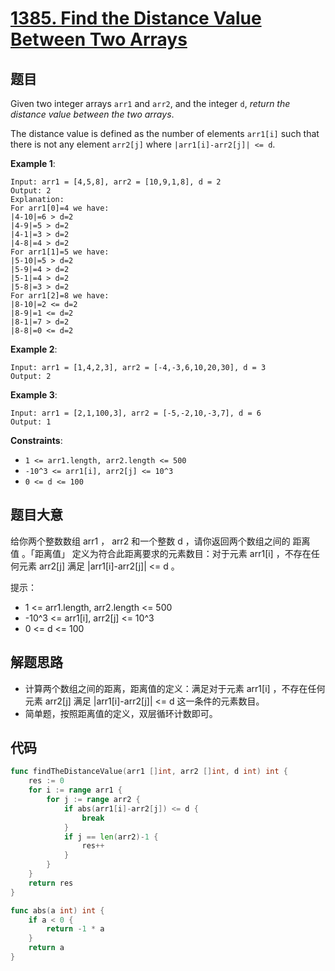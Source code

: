 # [1385. Find the Distance Value Between Two Arrays](https://leetcode.com/problems/find-the-distance-value-between-two-arrays/)


## 题目

Given two integer arrays `arr1` and `arr2`, and the integer `d`, *return the distance value between the two arrays*.

The distance value is defined as the number of elements `arr1[i]` such that there is not any element `arr2[j]` where `|arr1[i]-arr2[j]| <= d`.

**Example 1**:

```
Input: arr1 = [4,5,8], arr2 = [10,9,1,8], d = 2
Output: 2
Explanation: 
For arr1[0]=4 we have: 
|4-10|=6 > d=2 
|4-9|=5 > d=2 
|4-1|=3 > d=2 
|4-8|=4 > d=2 
For arr1[1]=5 we have: 
|5-10|=5 > d=2 
|5-9|=4 > d=2 
|5-1|=4 > d=2 
|5-8|=3 > d=2
For arr1[2]=8 we have:
|8-10|=2 <= d=2
|8-9|=1 <= d=2
|8-1|=7 > d=2
|8-8|=0 <= d=2
```

**Example 2**:

```
Input: arr1 = [1,4,2,3], arr2 = [-4,-3,6,10,20,30], d = 3
Output: 2
```

**Example 3**:

```
Input: arr1 = [2,1,100,3], arr2 = [-5,-2,10,-3,7], d = 6
Output: 1
```

**Constraints**:

- `1 <= arr1.length, arr2.length <= 500`
- `-10^3 <= arr1[i], arr2[j] <= 10^3`
- `0 <= d <= 100`


## 题目大意

给你两个整数数组 arr1 ， arr2 和一个整数 d ，请你返回两个数组之间的 距离值 。「距离值」 定义为符合此距离要求的元素数目：对于元素 arr1[i] ，不存在任何元素 arr2[j] 满足 |arr1[i]-arr2[j]| <= d 。

提示：

- 1 <= arr1.length, arr2.length <= 500
- -10^3 <= arr1[i], arr2[j] <= 10^3
- 0 <= d <= 100


## 解题思路

- 计算两个数组之间的距离，距离值的定义：满足对于元素 arr1[i] ，不存在任何元素 arr2[j] 满足 |arr1[i]-arr2[j]| <= d 这一条件的元素数目。
- 简单题，按照距离值的定义，双层循环计数即可。

## 代码

```go
func findTheDistanceValue(arr1 []int, arr2 []int, d int) int {
    res := 0
    for i := range arr1 {
        for j := range arr2 {
            if abs(arr1[i]-arr2[j]) <= d {
                break
            }
            if j == len(arr2)-1 {
                res++
            }
        }
    }
    return res
}

func abs(a int) int {
    if a < 0 {
        return -1 * a
    }
    return a
}
```